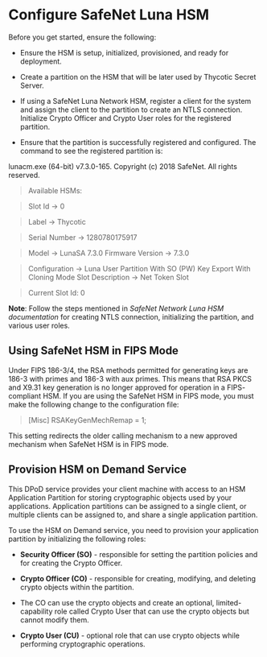 [title]: # (Configure SafeNet Luna HSM)
[tags]: # (configure)
[priority]: # (101)
# Configure SafeNet Luna HSM

Before you get started, ensure the following:

-   Ensure the HSM is setup, initialized, provisioned, and ready for deployment.

-   Create a partition on the HSM that will be later used by Thycotic Secret
    Server.

-   If using a SafeNet Luna Network HSM, register a client for the system and
    assign the client to the partition to create an NTLS connection. Initialize
    Crypto Officer and Crypto User roles for the registered partition.

-   Ensure that the partition is successfully registered and configured. The
    command to see the registered partition is:

lunacm.exe (64-bit) v7.3.0-165. Copyright (c) 2018 SafeNet. All rights reserved.

>   Available HSMs:

>   Slot Id -\> 0

>   Label -\> Thycotic

>   Serial Number -\> 1280780175917

>   Model -\> LunaSA 7.3.0 Firmware Version -\> 7.3.0

>   Configuration -\> Luna User Partition With SO (PW) Key Export With Cloning
>   Mode Slot Description -\> Net Token Slot

>   Current Slot Id: 0

**Note**: Follow the steps mentioned in *SafeNet Network Luna HSM documentation*
for creating NTLS connection, initializing the partition, and various user
roles.

Using SafeNet HSM in FIPS Mode
------------------------------

Under FIPS 186-3/4, the RSA methods permitted for generating keys are 186-3 with
primes and 186-3 with aux primes. This means that RSA PKCS and X9.31 key
generation is no longer approved for operation in a FIPS- compliant HSM. If you
are using the SafeNet HSM in FIPS mode, you must make the following change to
the configuration file:

>   [Misc] RSAKeyGenMechRemap = 1;

This setting redirects the older calling mechanism to a new approved mechanism
when SafeNet HSM is in FIPS mode.

Provision HSM on Demand Service
-------------------------------

This DPoD service provides your client machine with access to an HSM Application
Partition for storing cryptographic objects used by your applications.
Application partitions can be assigned to a single client, or multiple clients
can be assigned to, and share a single application partition.

To use the HSM on Demand service, you need to provision your application
partition by initializing the following roles:

-   **Security Officer (SO)** - responsible for setting the partition policies
    and for creating the Crypto Officer.

-   **Crypto Officer (CO)** - responsible for creating, modifying, and deleting
    crypto objects within the partition.

-   The CO can use the crypto objects and create an optional, limited-capability
    role called Crypto User that can use the crypto objects but cannot modify
    them.

-   **Crypto User (CU)** - optional role that can use crypto objects while
    performing cryptographic operations.